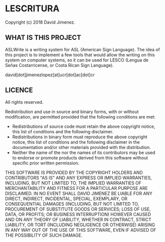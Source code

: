 # LESCRITURA

Copyright (c) 2018 David Jimenez.

## WHAT IS THIS PROJECT

ASLWrite is a writing system for ASL (American Sign Language). The idea of this
project is to implement a few tools that would allow the writing on this system
on computer systems, so it can be used for LESCO (Lengua de Señas Costarricense,
or Costa Rican Sign Language).

david[dot]jimenezlopez[at]ucr[dot]ac[dot]cr


## LICENCE

All rights reserved.

Redistribution and use in source and binary forms, with or without modification,
are permitted provided that the following conditions are met:
  - Redistributions of source code must retain the above copyright notice, this
    list of conditions and the following disclaimer.
  - Redistributions in binary form must reproduce the above copyright notice,
    this list of conditions and the following disclaimer in the documentation
    and/or other materials provided with the distribution.
  - Neither the name of the <organization> nor the names of its contributors may
    be used to endorse or promote products derived from this software without
    specific prior written permission.

THIS SOFTWARE IS PROVIDED BY THE COPYRIGHT HOLDERS AND CONTRIBUTORS "AS IS" AND
ANY EXPRESS OR IMPLIED WARRANTIES, INCLUDING, BUT NOT LIMITED TO, THE IMPLIED
WARRANTIES OF MERCHANTABILITY AND FITNESS FOR A PARTICULAR PURPOSE ARE
DISCLAIMED. IN NO EVENT SHALL DAVID JIMENEZ BE LIABLE FOR ANY DIRECT, INDIRECT,
INCIDENTAL, SPECIAL, EXEMPLARY, OR CONSEQUENTIAL DAMAGES (INCLUDING, BUT NOT
LIMITED TO, PROCUREMENT OF SUBSTITUTE GOODS OR SERVICES; LOSS OF USE, DATA, OR
PROFITS; OR BUSINESS INTERRUPTION) HOWEVER CAUSED AND ON ANY THEORY OF LIABILITY,
WHETHER IN CONTRACT, STRICT LIABILITY, OR TORT (INCLUDING NEGLIGENCE OR
OTHERWISE) ARISING IN ANY WAY OUT OF THE USE OF THIS SOFTWARE, EVEN IF ADVISED
OF THE POSSIBILITY OF SUCH DAMAGE.
